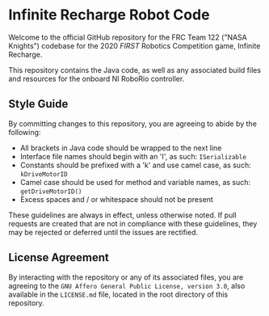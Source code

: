 # Infinite Recharge Robot Code
Welcome to the official GitHub repository for the FRC Team 122 ("NASA Knights") codebase for the 2020 *FIRST* Robotics Competition game, Infinite Recharge.

This repository contains the Java code, as well as any associated build files and resources for the onboard NI RoboRio controller.

## Style Guide
By committing changes to this repository, you are agreeing to abide by the following:

- All brackets in Java code should be wrapped to the next line
- Interface file names should begin with an 'I', as such: `ISerializable`
- Constants should be prefixed with a 'k' and use camel case, as such: `kDriveMotorID`
- Camel case should be used for method and variable names, as such: `getDriveMotorID()`
- Excess spaces and / or whitespace should not be present

These guidelines are always in effect, unless otherwise noted. If pull requests are created that are not in compliance with these guidelines, they may be rejected or deferred until the issues are rectified.

## License Agreement
By interacting with the repository or any of its associated files, you are agreeing to the `GNU Affero General Public License, version 3.0`, also available in the `LICENSE.md` file, located in the root directory of this repository. 
